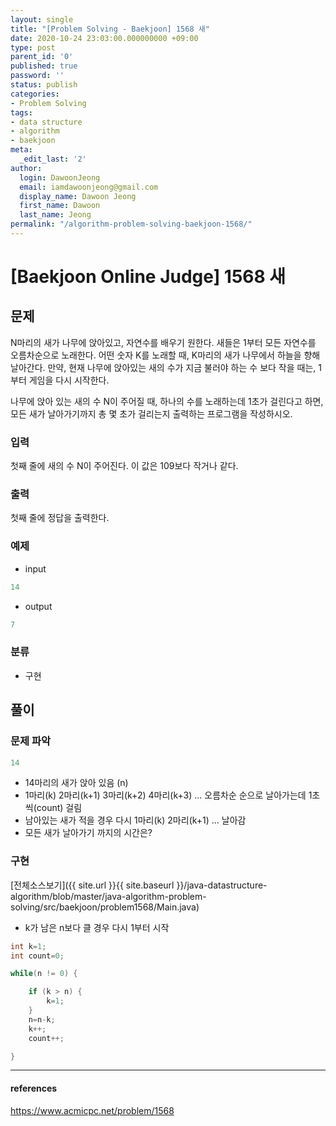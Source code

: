 ```yaml
---
layout: single
title: "[Problem Solving - Baekjoon] 1568 새"
date: 2020-10-24 23:03:00.000000000 +09:00
type: post
parent_id: '0'
published: true
password: ''
status: publish
categories:
- Problem Solving
tags:
- data structure
- algorithm
- baekjoon
meta:
  _edit_last: '2'
author:
  login: DawoonJeong
  email: iamdawoonjeong@gmail.com
  display_name: Dawoon Jeong
  first_name: Dawoon
  last_name: Jeong
permalink: "/algorithm-problem-solving-baekjoon-1568/"
---
```

# [Baekjoon Online Judge] 1568 새

## 문제
N마리의 새가 나무에 앉아있고, 자연수를 배우기 원한다. 새들은 1부터 모든 자연수를 오름차순으로 노래한다. 어떤 숫자 K를 노래할 때, K마리의 새가 나무에서 하늘을 향해 날아간다. 만약, 현재 나무에 앉아있는 새의 수가 지금 불러야 하는 수 보다 작을 때는, 1부터 게임을 다시 시작한다.

나무에 앉아 있는 새의 수 N이 주어질 때, 하나의 수를 노래하는데 1초가 걸린다고 하면, 모든 새가 날아가기까지 총 몇 초가 걸리는지 출력하는 프로그램을 작성하시오.

### 입력
첫째 줄에 새의 수 N이 주어진다. 이 값은 109보다 작거나 같다.

### 출력
첫째 줄에 정답을 출력한다.


### 예제
- input

```java
14
```

- output

```java
7
```

### 분류
- 구현

## 풀이

### 문제 파악

```java
14
```

- 14마리의 새가 앉아 있음 (n)
- 1마리(k) 2마리(k+1) 3마리(k+2) 4마리(k+3) ... 오름차순 순으로 날아가는데 1초씩(count) 걸림
- 남아있는 새가 적을 경우 다시 1마리(k) 2마리(k+1) ... 날아감
- 모든 새가 날아가기 까지의 시간은?


### 구현

[전체소스보기]({{ site.url }}{{ site.baseurl }}/java-datastructure-algorithm/blob/master/java-algorithm-problem-solving/src/baekjoon/problem1568/Main.java)

- k가 남은 n보다 클 경우 다시 1부터 시작

```java
int k=1;
int count=0;

while(n != 0) {

    if (k > n) {
        k=1;
    }
    n=n-k;
    k++;
    count++;

}
```

---

#### references
<https://www.acmicpc.net/problem/1568>

